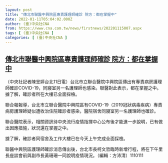 ```yaml
---
layout: post
title: "傳北市聯醫中興院區專責護理師確診 院方：都在掌握中"
date: 2022-01-11T05:04:02.000Z
author: (臺)中央社CNA
from: https://www.cna.com.tw/news/firstnews/202201115007.aspx
tags: [ (臺)中央社CNA ]
categories: [ (臺)中央社CNA ]
---
```

<!--1641877442000-->
[傳北市聯醫中興院區專責護理師確診 院方：都在掌握中](https://www.cna.com.tw/news/firstnews/202201115007.aspx)
------

<div>
<div></div><div><p>（中央社記者陳昱婷台北11日電）台北市立聯合醫院中興院區傳出有專責病房護理師確診COVID-19，同寢室另一名護理師也感染。聯醫對此表示，都在掌握之中。據了解，確診者所在大樓已全面採檢。</p><p>聯合報報導，台北市立聯合醫院中興院區有COVID-19（2019冠狀病毒疾病）專責病房護理師疑似遭收治住院確診者感染，醫院宿舍同寢室另一名護理師也確診。</p><p>聯合醫院表示，相關資訊待中央流行疫情指揮中心公布後才能進一步說明，已有做出因應措施，狀況還在掌握之中。</p><p>據了解，確診者同宿舍及工作大樓已在今天上午完成全面採檢。</p><p>聯醫中興院區護理師確診消息傳出後，台北市長柯文哲臨時新增行程，將在下午里長座談會前與副市長黃珊珊一同說明疫情現況。（編輯：方沛清）1110111</p></div>
</div>
